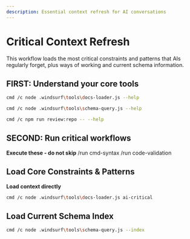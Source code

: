 ```yaml
---
description: Essential context refresh for AI conversations
---
```


# Critical Context Refresh

This workflow loads the most critical constraints and patterns that AIs regularly forget, plus ways of working and current schema information.

## FIRST: Understand your core tools

```bash
cmd /c node .windsurf\tools\docs-loader.js --help
```

```bash
cmd /c node .windsurf\tools\schema-query.js --help
```

```bash
cmd /c npm run review:repo -- --help
```

## SECOND: Run critical workflows
**Execute these - do not skip**
/run cmd-syntax
/run code-validation

## Load Core Constraints & Patterns
**Load context directly**

```bash
cmd /c node .windsurf\tools\docs-loader.js ai-critical
```

## Load Current Schema Index

```bash
cmd /c node .windsurf\tools\schema-query.js --index